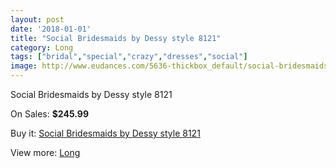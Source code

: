 ```yaml
---
layout: post
date: '2018-01-01'
title: "Social Bridesmaids by Dessy style 8121"
category: Long
tags: ["bridal","special","crazy","dresses","social"]
image: http://www.eudances.com/5636-thickbox_default/social-bridesmaids-by-dessy-style-8121.jpg
---
```

Social Bridesmaids by Dessy style 8121

On Sales: **$245.99**
<a href="https://www.eudances.com/en/long/1952-social-bridesmaids-by-dessy-style-8121.html"><amp-img layout="responsive" width="600" height="600" src="//www.eudances.com/5636-thickbox_default/social-bridesmaids-by-dessy-style-8121.jpg" alt="Social Bridesmaids by Dessy style 8121 0" /></a>
<a href="https://www.eudances.com/en/long/1952-social-bridesmaids-by-dessy-style-8121.html"><amp-img layout="responsive" width="600" height="600" src="//www.eudances.com/5637-thickbox_default/social-bridesmaids-by-dessy-style-8121.jpg" alt="Social Bridesmaids by Dessy style 8121 1" /></a>

Buy it: [Social Bridesmaids by Dessy style 8121](https://www.eudances.com/en/long/1952-social-bridesmaids-by-dessy-style-8121.html "Social Bridesmaids by Dessy style 8121")

View more: [Long](https://www.eudances.com/en/21-long "Long")